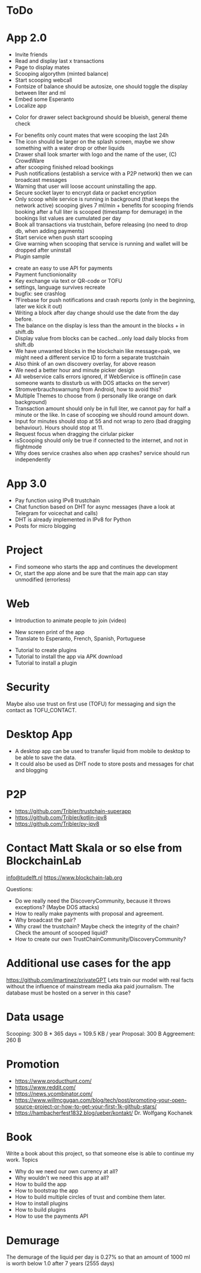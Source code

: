 # ToDo

# App 2.0
+ Invite friends
+ Read and display last x transactions
+ Page to display mates
+ Scooping algorythm (minted balance)
+ Start scooping webcall
+ Fontsize of balance should be autosize, one should toggle the display between liter and ml
+ Embed some Esperanto
+ Localize app
- Color for drawer select background should be blueish, general theme check
+ For benefits only count mates that were scooping the last 24h
+ The icon should be larger on the splash screen, maybe we show something with a water drop or other liquids
+ Drawer shall look smarter with logo and the name of the user, (C) CrowdWare
+ after scooping finished reload bookings
+ Push notifications (establish a service with a P2P network) then we can broadcast messages
+ Warning that user will loose account uninstalling the app.
+ Secure socket layer to encrypt data or packet encryption 
+ Only scoop while service is running in background (that keeps the network active)
    scooping gives 7 ml/min + benefits for scooping friends
    booking after a full liter is scooped (timestamp for demurage)
    in the bookings list values are cumulated per day 
+ Book all transactions via trustchain, before releasing (no need to drop db, when adding payments)
+ Start service when push start scooping
+ Give warning when scooping that service is running and wallet will be dropped after uninstall
+ Plugin sample
- create an easy to use API for payments
- Payment functionionality
- Key exchange via text or QR-code or TOFU
- settings, language survives recreate
- bugfix: see crashlog
- ?Firebase for push notifications and crash reports (only in the beginning, later we kick it out)
- Writing a block after day change should use the date from the day before. 
- The balance on the display is less than the amount in the blocks + in shift.db
- Display value from blocks can be cached...only load daily blocks from shift.db 
- We have unwanted blocks in the blockchain like message=pak, we might need a different service ID to form a separate trustchain 
- Also think of an own discovery overlay, for above reason
- We need a better hour and minute picker design
- All webservice calls errors ignored, if WebService is offline(in case someone wants to dissturb us with DOS attacks on the server) 
- Stromverbrauchswarnung from Android, how to avoid this?
- Multiple Themes to choose from (i personally like orange on dark background)
- Transaction amount should only be in full liter, we cannot pay for half a minute or the like. In case of scooping we should round amount down.
- Input for minutes should stop at 55 and not wrap to zero (bad dragging behaviour). Hours should stop at 11.
- Request focus when dragging the cirlular picker
- isScooping should only be true if connected to the internet, and not in flightmode
- Why does service crashes also when app crashes? service should run independently

# App 3.0
- Pay function using IPv8 trustchain
- Chat function based on DHT for async messages (have a look at Telegram for voicechat and calls) 
- DHT is already implemented in IPv8 for Python 
- Posts for micro blogging

# Project
- Find someone who starts the app and continues the development
- Or, start the app alone and be sure that the main app can stay unmodified (errorless)

# Web
- Introduction to animate people to join (video)
+ New screen print of the app
+ Translate to Esperanto, French, Spanish, Portuguese
- Tutorial to create plugins
- Tutorial to install the app via APK download
- Tutorial to install a plugin 

# Security
Maybe also use trust on first use (TOFU) for messaging and sign the contact as TOFU_CONTACT.


# Desktop App
- A desktop app can be used to transfer liquid from mobile to desktop to be able to save the data.
- It could also be used as DHT node to store posts and messages for chat and blogging

# P2P
- https://github.com/Tribler/trustchain-superapp
- https://github.com/Tribler/kotlin-ipv8
- https://github.com/Tribler/py-ipv8

# Contact Matt Skala or so else from BlockchainLab
info@tudelft.nl 
https://www.blockchain-lab.org

Questions: 
- Do we really need the DiscoveryCommunity, because it throws exceptions? (Maybe DOS attacks)
- How to really make payments with proposal and agreement. 
- Why broadcast the pair?
- Why crawl the trustchain? Maybe check the integrity of the chain? Check the amount of scooped liquid? 
- How to create our own TrustChainCommunity/DiscoveryCommunity?


# Additional use cases for the app
https://github.com/imartinez/privateGPT
Lets train our model with real facts without the influence of mainstream media aka paid journalism.
The database must be hosted on a server in this case?

# Data usage
Scooping:   300 B * 365 days = 109.5 KB / year
Proposal:   300 B
Aggreement: 260 B

# Promotion
- https://www.producthunt.com/
- https://www.reddit.com/
- https://news.ycombinator.com/
- https://www.willmcgugan.com/blog/tech/post/promoting-your-open-source-project-or-how-to-get-your-first-1k-github-stars/
- https://hambacherfest1832.blog/ueber/kontakt/  Dr. Wolfgang Kochanek

# Book
Write a book about this project, so that someone else is able to continue my work.
Topics
- Why do we need our own currency at all?
- Why wouldn't we need this app at all?
- How to build the app
- How to bootstrap the app
- How to build multiple circles of trust and combine them later.
- How to install plugins
- How to build plugins
- How to use the payments API 


# Demurage
The demurage of the liquid per day is 0.27% so that an amount of 1000 ml is worth below 1.0 after 7 years (2555 days)